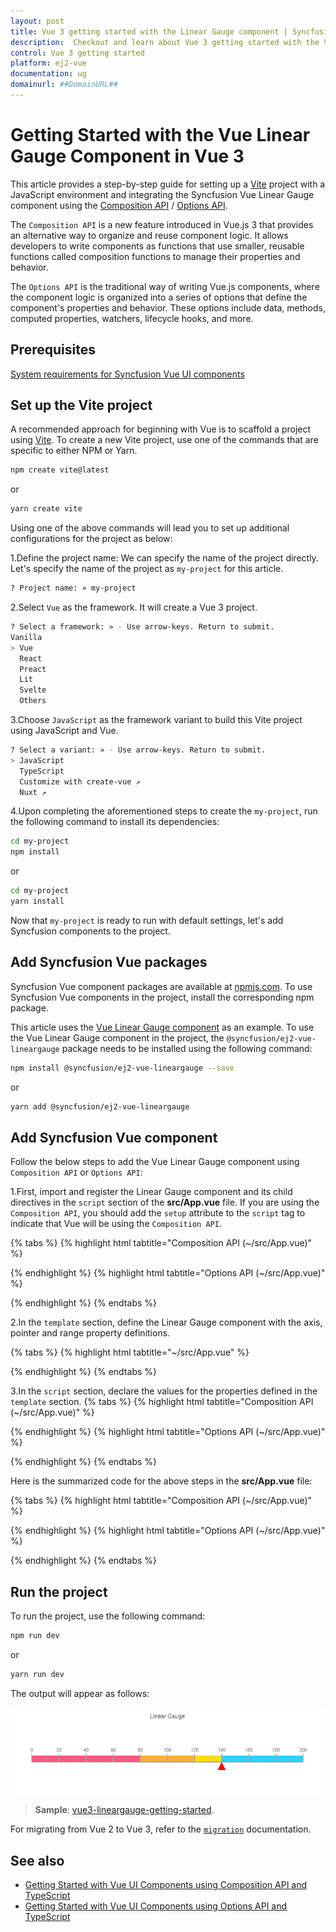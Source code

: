 ```yaml
---
layout: post
title: Vue 3 getting started with the Linear Gauge component | Syncfusion
description:  Checkout and learn about Vue 3 getting started with the Vue Linear Gauge component of Syncfusion Essential JS 2 and more details.
control: Vue 3 getting started 
platform: ej2-vue
documentation: ug
domainurl: ##DomainURL##
---
```


# Getting Started with the Vue Linear Gauge Component in Vue 3

This article provides a step-by-step guide for setting up a [Vite](https://vitejs.dev/) project with a JavaScript environment and integrating the Syncfusion Vue Linear Gauge component using the [Composition API](https://vuejs.org/guide/introduction.html#composition-api) / [Options API](https://vuejs.org/guide/introduction.html#options-api).

The `Composition API` is a new feature introduced in Vue.js 3 that provides an alternative way to organize and reuse component logic. It allows developers to write components as functions that use smaller, reusable functions called composition functions to manage their properties and behavior.

The `Options API` is the traditional way of writing Vue.js components, where the component logic is organized into a series of options that define the component's properties and behavior. These options include data, methods, computed properties, watchers, lifecycle hooks, and more.

## Prerequisites

[System requirements for Syncfusion Vue UI components](https://ej2.syncfusion.com/vue/documentation/system-requirements/)

## Set up the Vite project

A recommended approach for beginning with Vue is to scaffold a project using [Vite](https://vitejs.dev/). To create a new Vite project, use one of the commands that are specific to either NPM or Yarn.

```bash
npm create vite@latest
```

or

```bash
yarn create vite
```

Using one of the above commands will lead you to set up additional configurations for the project as below:

1.Define the project name: We can specify the name of the project directly. Let's specify the name of the project as `my-project` for this article.

```bash
? Project name: » my-project
```

2.Select `Vue` as the framework. It will create a Vue 3 project.

```bash
? Select a framework: » - Use arrow-keys. Return to submit.
Vanilla
> Vue
  React
  Preact
  Lit
  Svelte
  Others
```

3.Choose `JavaScript` as the framework variant to build this Vite project using JavaScript and Vue.

```bash
? Select a variant: » - Use arrow-keys. Return to submit.
> JavaScript
  TypeScript
  Customize with create-vue ↗
  Nuxt ↗
```

4.Upon completing the aforementioned steps to create the `my-project`, run the following command to install its dependencies:

```bash
cd my-project
npm install
```

or

```bash
cd my-project
yarn install
```

Now that `my-project` is ready to run with default settings, let's add Syncfusion components to the project.

## Add Syncfusion Vue packages

Syncfusion Vue component packages are available at [npmjs.com](https://www.npmjs.com/search?q=ej2-vue). To use Syncfusion Vue components in the project, install the corresponding npm package.

This article uses the [Vue Linear Gauge component](https://www.syncfusion.com/vue-components/vue-Linear-gauge) as an example. To use the Vue Linear Gauge component in the project, the `@syncfusion/ej2-vue-lineargauge` package needs to be installed using the following command:

```bash
npm install @syncfusion/ej2-vue-lineargauge --save
```

or

```bash
yarn add @syncfusion/ej2-vue-lineargauge
```

## Add Syncfusion Vue component

Follow the below steps to add the Vue Linear Gauge component using `Composition API` or `Options API`:

1.First, import and register the Linear Gauge component and its child directives in the `script` section of the **src/App.vue** file. If you are using the `Composition API`, you should add the `setup` attribute to the `script` tag to indicate that Vue will be using the `Composition API`.

{% tabs %}
{% highlight html tabtitle="Composition API (~/src/App.vue)" %}

<script setup>
import { LinearGaugeComponent as EjsLineargauge, AxesDirective as EAxes, AxisDirective as EAxis, PointersDirective as EPointers, PointerDirective as EPointer, RangesDirective as ERanges, RangeDirective as ERange } from '@syncfusion/ej2-vue-lineargauge';
</script>

{% endhighlight %}
{% highlight html tabtitle="Options API (~/src/App.vue)" %}

<script>
import { LinearGaugeComponent, AxesDirective, AxisDirective, PointersDirective, PointerDirective, RangesDirective, RangeDirective } from '@syncfusion/ej2-vue-lineargauge';
//Component registration
export default {
  name: "App",
  components: {
        'ejs-lineargauge' : LinearGaugeComponent,
        'e-axes' : AxesDirective,
        'e-axis' : AxisDirective,
        'e-pointers': PointersDirective,
        'e-pointer' : PointerDirective,
        'e-ranges' : RangesDirective,
        'e-range' : RangeDirective
  }
}
</script>

{% endhighlight %}
{% endtabs %}
   
2.In the `template` section, define the Linear Gauge component with the axis, pointer and range property definitions.

{% tabs %}
{% highlight html tabtitle="~/src/App.vue" %}

<template>
  <ejs-lineargauge :title ='title' orientation='Horizontal'>
        <e-axes>
            <e-axis minimum=0 maximum=200>
                <e-pointers>
                    <e-pointer value=140 color='red'></e-pointer>
                </e-pointers>
                <e-ranges>
                    <e-range start=0 end=80 startWidth=15 endWidth=15></e-range>
                    <e-range start=80 end=120 startWidth=15 endWidth=15></e-range>
                    <e-range start=120 end=140 startWidth=15 endWidth=15></e-range>
                    <e-range start=140 end=200 startWidth=15 endWidth=15></e-range>
                </e-ranges>
            </e-axis>
        </e-axes>
    </ejs-lineargauge>
</template>

{% endhighlight %}
{% endtabs %}

3.In the `script` section, declare the values for the properties defined in the `template` section.
{% tabs %}
{% highlight html tabtitle="Composition API (~/src/App.vue)" %}

<script setup>
    const title = "Linear Gauge";
</script>

{% endhighlight %}
{% highlight html tabtitle="Options API (~/src/App.vue)" %}

<script>
data() {
  return {
    title: 'Linear Gauge'
  };
}
</script>

{% endhighlight %}
{% endtabs %}

Here is the summarized code for the above steps in the **src/App.vue** file:

{% tabs %}
{% highlight html tabtitle="Composition API (~/src/App.vue)" %}

<template>
    <ejs-lineargauge :title ='title' orientation='Horizontal'>
        <e-axes>
            <e-axis minimum=0 maximum=200>
                <e-pointers>
                    <e-pointer value=140 color='red'></e-pointer>
                </e-pointers>
                <e-ranges>
                    <e-range start=0 end=80 startWidth=15 endWidth=15></e-range>
                    <e-range start=80 end=120 startWidth=15 endWidth=15></e-range>
                    <e-range start=120 end=140 startWidth=15 endWidth=15></e-range>
                    <e-range start=140 end=200 startWidth=15 endWidth=15></e-range>
                </e-ranges>
            </e-axis>
        </e-axes>
    </ejs-lineargauge>
</template>

<script setup>
import { LinearGaugeComponent as EjsLineargauge, AxesDirective as EAxes, AxisDirective as EAxis, PointersDirective as EPointers, PointerDirective as EPointer, RangesDirective as ERanges, RangeDirective as ERange } from '@syncfusion/ej2-vue-lineargauge';
const title = "Linear Gauge";
</script>

{% endhighlight %}
{% highlight html tabtitle="Options API (~/src/App.vue)" %}

<template>
    <ejs-lineargauge :title ='title' orientation='Horizontal'>
        <e-axes>
            <e-axis minimum=0 maximum=200>
                <e-pointers>
                    <e-pointer value=140 color='red'></e-pointer>
                </e-pointers>
                <e-ranges>
                    <e-range start=0 end=80 startWidth=15 endWidth=15></e-range>
                    <e-range start=80 end=120 startWidth=15 endWidth=15></e-range>
                    <e-range start=120 end=140 startWidth=15 endWidth=15></e-range>
                    <e-range start=140 end=200 startWidth=15 endWidth=15></e-range>
                </e-ranges>
            </e-axis>
        </e-axes>
    </ejs-lineargauge>
</template>

<script>
  import { LinearGaugeComponent, AxesDirective, AxisDirective, PointersDirective, PointerDirective, RangesDirective, RangeDirective } from '@syncfusion/ej2-vue-lineargauge';
  // Component registration
  export default {
    name: "App",
    // Declaring component and its directives
    components: {
        'ejs-lineargauge' : LinearGaugeComponent,
        'e-axes' : AxesDirective,
        'e-axis' : AxisDirective,
        'e-pointers': PointersDirective,
        'e-pointer' : PointerDirective,
        'e-ranges' : RangesDirective,
        'e-range' : RangeDirective
    },
    // Bound properties declarations
    data() {
      return {
        title: 'Linear Gauge'
      };
    }
  };
</script>

{% endhighlight %}
{% endtabs %}

## Run the project

To run the project, use the following command:

```bash
npm run dev
```

or

```bash
yarn run dev
```

The output will appear as follows:

![vue-3-js-Linear-gauge](./images/vue3-lg-demo.png)

> **Sample**: [vue3-lineargauge-getting-started](https://github.com/SyncfusionExamples/vue3-lineargauge-getting-started).

For migrating from Vue 2 to Vue 3, refer to the [`migration`](https://ej2.syncfusion.com/vue/documentation/getting-started/vue3-tutorial/#migration-from-vue-2-to-vue-3) documentation.

## See also

* [Getting Started with Vue UI Components using Composition API and TypeScript](../getting-started/vue-3-ts-composition)
* [Getting Started with Vue UI Components using Options API and TypeScript](../getting-started/vue-3-ts-options)
